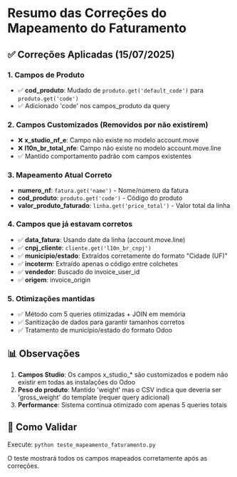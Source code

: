 # Resumo das Correções do Mapeamento do Faturamento

## ✅ Correções Aplicadas (15/07/2025)

### 1. Campos de Produto
- ✅ **cod_produto**: Mudado de `produto.get('default_code')` para `produto.get('code')`
- ✅ Adicionado 'code' nos campos_produto da query

### 2. Campos Customizados (Removidos por não existirem)
- ❌ **x_studio_nf_e**: Campo não existe no modelo account.move
- ❌ **l10n_br_total_nfe**: Campo não existe no modelo account.move.line
- ✅ Mantido comportamento padrão com campos existentes

### 3. Mapeamento Atual Correto
- **numero_nf**: `fatura.get('name')` - Nome/número da fatura
- **cod_produto**: `produto.get('code')` - Código do produto
- **valor_produto_faturado**: `linha.get('price_total')` - Valor total da linha

### 4. Campos que já estavam corretos
- ✅ **data_fatura**: Usando date da linha (account.move.line)
- ✅ **cnpj_cliente**: `cliente.get('l10n_br_cnpj')`
- ✅ **municipio/estado**: Extraídos corretamente do formato "Cidade (UF)"
- ✅ **incoterm**: Extraído apenas o código entre colchetes
- ✅ **vendedor**: Buscado do invoice_user_id
- ✅ **origem**: invoice_origin

### 5. Otimizações mantidas
- ✅ Método com 5 queries otimizadas + JOIN em memória
- ✅ Sanitização de dados para garantir tamanhos corretos
- ✅ Tratamento de município/estado do formato Odoo

## 📊 Observações

1. **Campos Studio**: Os campos x_studio_* são customizados e podem não existir em todas as instalações do Odoo
2. **Peso do produto**: Mantido 'weight' mas o CSV indica que deveria ser 'gross_weight' do template (requer query adicional)
3. **Performance**: Sistema continua otimizado com apenas 5 queries totais

## 🧪 Como Validar

Execute: `python teste_mapeamento_faturamento.py`

O teste mostrará todos os campos mapeados corretamente após as correções. 